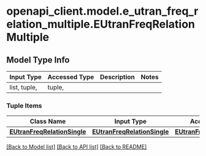 # openapi_client.model.e_utran_freq_relation_multiple.EUtranFreqRelationMultiple

## Model Type Info
Input Type | Accessed Type | Description | Notes
------------ | ------------- | ------------- | -------------
list, tuple,  | tuple,  |  | 

### Tuple Items
Class Name | Input Type | Accessed Type | Description | Notes
------------- | ------------- | ------------- | ------------- | -------------
[**EUtranFreqRelationSingle**](EUtranFreqRelationSingle.md) | [**EUtranFreqRelationSingle**](EUtranFreqRelationSingle.md) | [**EUtranFreqRelationSingle**](EUtranFreqRelationSingle.md) |  | 

[[Back to Model list]](../../README.md#documentation-for-models) [[Back to API list]](../../README.md#documentation-for-api-endpoints) [[Back to README]](../../README.md)

